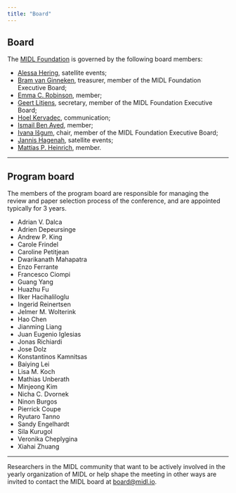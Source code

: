 ```yaml
---
title: "Board"
---
```


## Board

The [MIDL Foundation](/foundation.html) is governed by the following board members:

* [Alessa Hering](https://www.diagnijmegen.nl/people/alessa-hering/), satellite events;
* [Bram van Ginneken](https://www.diagnijmegen.nl/people/bram-van-ginneken/), treasurer, member of the MIDL Foundation Executive Board;
* [Emma C. Robinson](https://metrics-lab.github.io/), member;
* [Geert Litjens](https://www.computationalpathologygroup.eu/members/geert-litjens/), secretary, member of the MIDL Foundation Executive Board;
* [Hoel Kervadec](https://hoel.kervadec.science), communication;
* [Ismail Ben Ayed](https://scholar.google.fr/citations?user=29vyUccAAAAJ&hl=fr&oi=ao), member;
* [Ivana Išgum](https://qurai.amsterdam/researcher/ivana-isgum/), chair, member of the MIDL Foundation Executive Board;
* [Jannis Hagenah](https://eng.ox.ac.uk/people/jannis-hagenah/), satellite events;
* [Mattias P. Heinrich](https://www.imi.uni-luebeck.de/en/institute/staff/heinrich-mattias.html), member.

---

## Program board

The members of the program board are responsible for managing the review and paper selection process of the conference, and are appointed typically for 3 years. 

* Adrian V. Dalca
* Adrien Depeursinge
* Andrew P. King
* Carole Frindel
* Caroline Petitjean
* Dwarikanath Mahapatra
* Enzo Ferrante
* Francesco Ciompi
* Guang Yang
* Huazhu Fu
* Ilker Hacihaliloglu
* Ingerid Reinertsen
* Jelmer M. Wolterink
* Hao Chen
* Jianming Liang
* Juan Eugenio Iglesias
* Jonas Richiardi
* Jose Dolz
* Konstantinos Kamnitsas
* Baiying Lei
* Lisa M. Koch
* Mathias Unberath
* Minjeong Kim
* Nicha C. Dvornek
* Ninon Burgos
* Pierrick Coupe
* Ryutaro Tanno
* Sandy Engelhardt
* Sila Kurugol
* Veronika Cheplygina
* Xiahai Zhuang

---

Researchers in the MIDL community that want to be actively involved in the yearly organization of MIDL or help shape the meeting in other ways are invited to contact the MIDL board at [board@midl.io](mailto:board@midl.io).
